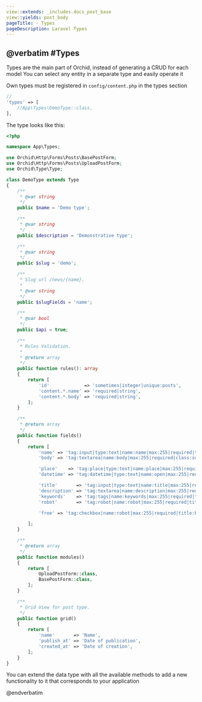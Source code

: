 ```yaml
---
view::extends: _includes.docs_post_base
view::yields: post_body
pageTitle: - Types
pageDescription: Laravel Types
---
```

@verbatim
#Types 
----------

Types are the main part of Orchid, instead of generating a CRUD for each model
You can select any entity in a separate type and easily operate it


Own types must be registered in `config/content.php` in the types section


```php
//
'types' => [
    //App\Types\DemoType::class,
],
```


The type looks like this:

```php
<?php

namespace App\Types;

use Orchid\Http\Forms\Posts\BasePostForm;
use Orchid\Http\Forms\Posts\UploadPostForm;
use Orchid\Type\Type;

class DemoType extends Type
{
    /**
     * @var string
     */
    public $name = 'Demo type';

    /**
     * @var string
     */
    public $description = 'Demonstrative type';

    /**
     * @var string
     */
    public $slug = 'demo';

    /**
     * Slug url /news/{name}.
     *
     * @var string
     */
    public $slugFields = 'name';

    /**
     * @var bool
     */
    public $api = true;

    /**
     * Rules Validation.
     *
     * @return array
     */
    public function rules(): array
    {
        return [
            'id'             => 'sometimes|integer|unique:posts',
            'content.*.name' => 'required|string',
            'content.*.body' => 'required|string',
        ];
    }

    /**
     * @return array
     */
    public function fields()
    {
        return [
            'name' => 'tag:input|type:text|name:name|max:255|required|title:Name Articles|help:Article title',
            'body' => 'tag:textarea|name:body|max:255|required|class:summernote|rows:10',

            'place'    => 'tag:place|type:text|name:place|max:255|required|title:Location|help:Address on the map|placeholder:Location',
            'datetime' => 'tag:datetime|type:text|name:open|max:255|required|title:Opening date|help:The opening event will take place',

            'title'       => 'tag:input|type:text|name:title|max:255|required|title:Article Title|help:SEO title',
            'description' => 'tag:textarea|name:description|max:255|required|rows:5|title:Short description',
            'keywords'    => 'tag:tags|name:keywords|max:255|required|title:Keywords|help:SEO keywords',
            'robot'       => 'tag:robot|name:robot|max:255|required|title:Индексация|help:Allow search bots to index page',

            'free' => 'tag:checkbox|name:robot|max:255|required|title:Free|help:Event for free|placeholder:Event for free|default:1',

        ];
    }

    /**
     * @return array
     */
    public function modules()
    {
        return [
            UploadPostForm::class,
            BasePostForm::class,
        ];
    }

    /**
     * Grid View for post type.
     */
    public function grid()
    {
        return [
            'name'       => 'Name',
            'publish_at' => 'Date of publication',
            'created_at' => 'Date of creation',
        ];
    }
}

```

You can extend the data type with all the available methods to add a new functionality to it that corresponds to your application
 
@endverbatim
